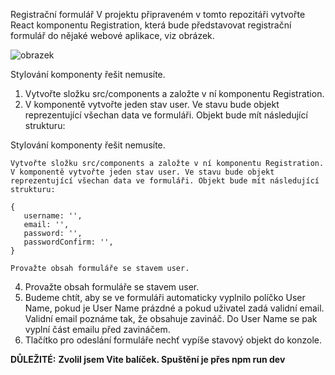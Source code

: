 Registrační formulář
V projektu připraveném v tomto repozitáři vytvořte React komponentu Registration, která bude představovat registrační formulář do nějaké webové aplikace, viz obrázek.

![obrazek](https://github.com/LipusM/registraceU1/assets/123497933/6b9a82ee-400b-4520-9587-6a249505d634)

Stylování komponenty řešit nemusíte.

1. Vytvořte složku src/components a založte v ní komponentu Registration.
2. V komponentě vytvořte jeden stav user. Ve stavu bude objekt reprezentující všechan data ve formuláři.
Objekt bude mít následující strukturu: 

Stylování komponenty řešit nemusíte.

    Vytvořte složku src/components a založte v ní komponentu Registration.
    V komponentě vytvořte jeden stav user. Ve stavu bude objekt reprezentující všechan data ve formuláři. Objekt bude mít následující strukturu:

    {
       username: '',
       email: '',
       password: '',
       passwordConfirm: '',
    }

    Provažte obsah formuláře se stavem user.

4. Provažte obsah formuláře se stavem user.
5. Budeme chtít, aby se ve formuláři automaticky vyplnilo políčko User Name, pokud je User Name prázdné a pokud uživatel zadá validní email. Validní email poznáme tak, že obsahuje zavináč. Do User Name se pak vyplní část emailu před zavináčem.
6. Tlačítko pro odeslání formuláře nechť vypíše stavový objekt do konzole.



**DŮLEŽITÉ:**
**Zvolil jsem Vite balíček. Spuštění je přes npm run dev**
